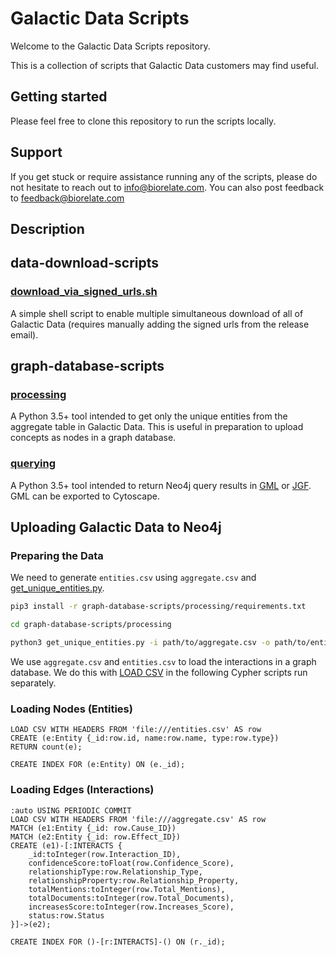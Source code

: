 # Galactic Data Scripts

Welcome to the Galactic Data Scripts repository.

This is a collection of scripts that Galactic Data customers may find useful.

## Getting started

Please feel free to clone this repository to run the scripts locally.

## Support

If you get stuck or require assistance running any of the scripts, please do not hesitate to reach out to info@biorelate.com. You can also post feedback to feedback@biorelate.com

## Description

## data-download-scripts

### [download_via_signed_urls.sh](./data-download-scripts/download_via_signed_urls.sh)

A simple shell script to enable multiple simultaneous download of all of Galactic Data (requires manually adding the signed urls from the release email).

## graph-database-scripts

### [processing](./graph-database-scripts/processing)

A Python 3.5+ tool intended to get only the unique entities from the aggregate table in Galactic Data. This is useful in preparation to upload concepts as nodes in a graph database.

### [querying](./graph-database-scripts/querying)

A Python 3.5+ tool intended to return Neo4j query results in [GML](https://en.wikipedia.org/wiki/Graph_Modelling_Language) or [JGF](https://jsongraphformat.info/). GML can be exported to Cytoscape.

## Uploading Galactic Data to Neo4j
### Preparing the Data

We need to generate `entities.csv` using `aggregate.csv` and [get_unique_entities.py](./graph-database-scripts/processing/get_unique_entities.py).

```bash
pip3 install -r graph-database-scripts/processing/requirements.txt 
```
```bash
cd graph-database-scripts/processing
```
```bash
python3 get_unique_entities.py -i path/to/aggregate.csv -o path/to/entities.csv
```

We use `aggregate.csv` and `entities.csv` to load the interactions in a graph database. 
We do this with [LOAD CSV](https://neo4j.com/docs/cypher-manual/current/clauses/load-csv/) in the following Cypher scripts run separately.

### Loading Nodes (Entities)
```roomsql
LOAD CSV WITH HEADERS FROM 'file:///entities.csv' AS row
CREATE (e:Entity {_id:row.id, name:row.name, type:row.type})
RETURN count(e);

CREATE INDEX FOR (e:Entity) ON (e._id);
```
### Loading Edges (Interactions)
```roomsql
:auto USING PERIODIC COMMIT
LOAD CSV WITH HEADERS FROM 'file:///aggregate.csv' AS row
MATCH (e1:Entity {_id: row.Cause_ID})
MATCH (e2:Entity {_id: row.Effect_ID})
CREATE (e1)-[:INTERACTS {
    _id:toInteger(row.Interaction_ID),
    confidenceScore:toFloat(row.Confidence_Score),
    relationshipType:row.Relationship_Type,
    relationshipProperty:row.Relationship_Property,
    totalMentions:toInteger(row.Total_Mentions),
    totalDocuments:toInteger(row.Total_Documents),
    increasesScore:toInteger(row.Increases_Score),
    status:row.Status
}]->(e2);

CREATE INDEX FOR ()-[r:INTERACTS]-() ON (r._id);
```

